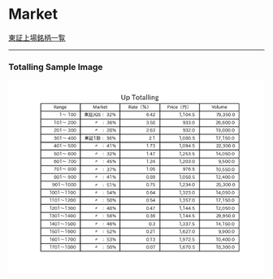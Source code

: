 # Market

[東証上場銘柄一覧](https://www.jpx.co.jp/markets/statistics-equities/misc/01.html)

***

### Totalling Sample Image

![totalling sample](./images/totalling_sample.png)